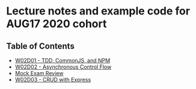 # Lecture notes and example code for AUG17 2020 cohort

## Table of Contents

* [W02D01 - TDD, CommonJS, and NPM](https://github.com/andydlindsay/aug172020/tree/master/w02d01)
* [W02D02 - Asynchronous Control Flow](https://github.com/andydlindsay/aug172020/tree/master/w02d02)
* [Mock Exam Review](https://github.com/andydlindsay/aug172020/tree/master/breakout-mock-exam-review)
* [W02D03 - CRUD with Express](https://github.com/andydlindsay/aug172020/tree/master/w03d02)
